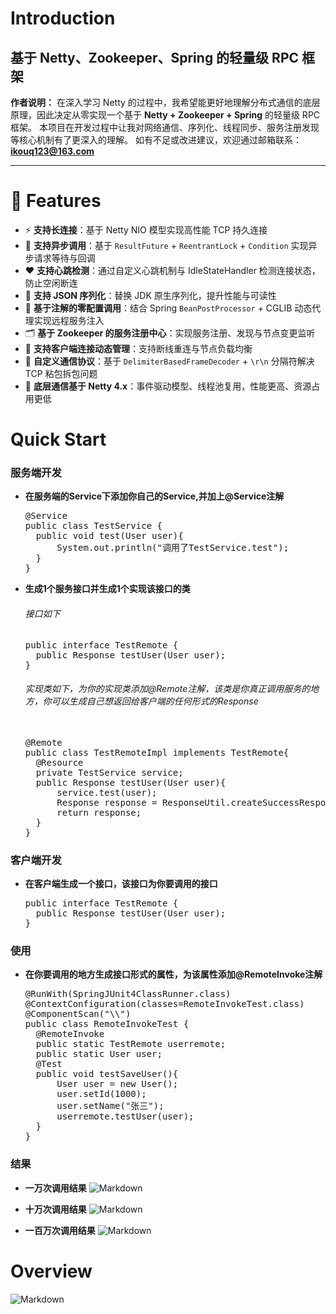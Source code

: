 # Introduction 

## 基于 Netty、Zookeeper、Spring 的轻量级 RPC 框架

**作者说明：**
 在深入学习 Netty 的过程中，我希望能更好地理解分布式通信的底层原理，因此决定从零实现一个基于 **Netty + Zookeeper + Spring** 的轻量级 RPC 框架。
 本项目在开发过程中让我对网络通信、序列化、线程同步、服务注册发现等核心机制有了更深入的理解。
 如有不足或改进建议，欢迎通过邮箱联系：**ikouq123@163.com**

------

# 🚀 Features

- ⚡ **支持长连接**：基于 Netty NIO 模型实现高性能 TCP 持久连接
- 🔄 **支持异步调用**：基于 `ResultFuture` + `ReentrantLock` + `Condition` 实现异步请求等待与回调
- ❤️ **支持心跳检测**：通过自定义心跳机制与 IdleStateHandler 检测连接状态，防止空闲断连
- 🧠 **支持 JSON 序列化**：替换 JDK 原生序列化，提升性能与可读性
- 🧩 **基于注解的零配置调用**：结合 Spring `BeanPostProcessor` + CGLIB 动态代理实现远程服务注入
- 🗂️ **基于 Zookeeper 的服务注册中心**：实现服务注册、发现与节点变更监听
- 🔌 **支持客户端连接动态管理**：支持断线重连与节点负载均衡
- 📡 **自定义通信协议**：基于 `DelimiterBasedFrameDecoder` + `\r\n` 分隔符解决 TCP 粘包拆包问题
- 🧱 **底层通信基于 Netty 4.x**：事件驱动模型、线程池复用，性能更高、资源占用更低

# Quick Start

### 服务端开发

- **在服务端的Service下添加你自己的Service,并加上@Service注解**

  <pre>
  @Service
  public class TestService {
  	public void test(User user){
  		System.out.println("调用了TestService.test");
  	}
  }
  </pre>

- **生成1个服务接口并生成1个实现该接口的类**

  ###### 接口如下

  <pre>
  public interface TestRemote {
  	public Response testUser(User user);  
  }
  </pre>

  ###### 实现类如下，为你的实现类添加@Remote注解，该类是你真正调用服务的地方，你可以生成自己想返回给客户端的任何形式的Response

  <pre> 
  @Remote
  public class TestRemoteImpl implements TestRemote{
  	@Resource
  	private TestService service;
  	public Response testUser(User user){
  		service.test(user);
  		Response response = ResponseUtil.createSuccessResponse(user);
  		return response;
  	}
  }	
  </pre>


### 客户端开发

- **在客户端生成一个接口，该接口为你要调用的接口**

  <pre>
  public interface TestRemote {
  	public Response testUser(User user);
  }
  </pre>

### 使用

- **在你要调用的地方生成接口形式的属性，为该属性添加@RemoteInvoke注解**

  <pre>
  @RunWith(SpringJUnit4ClassRunner.class)
  @ContextConfiguration(classes=RemoteInvokeTest.class)
  @ComponentScan("\\")
  public class RemoteInvokeTest {
  	@RemoteInvoke
  	public static TestRemote userremote;
  	public static User user;
  	@Test
  	public void testSaveUser(){
  		User user = new User();
  		user.setId(1000);
  		user.setName("张三");
  		userremote.testUser(user);
  	}
  }	
  </pre>

### 结果

- **一万次调用结果**
  ![Markdown](https://s1.ax1x.com/2018/07/06/PZMMBF.png)

- **十万次调用结果**
  ![Markdown](https://s1.ax1x.com/2018/07/06/PZM3N9.png)

- **一百万次调用结果**
  ![Markdown](https://s1.ax1x.com/2018/07/06/PZMY1x.png)



# Overview

![Markdown](https://s1.ax1x.com/2018/07/06/PZK3SP.png)
